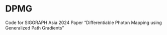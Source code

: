# DPMG
Code for SIGGRAPH Asia 2024 Paper “Differentiable Photon Mapping using Generalized Path Gradients”
